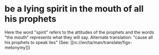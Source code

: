 # be a lying spirit in the mouth of all his prophets

Here the word "spirit" refers to the attitudes of the prophets and the words "the mouth" represents what they will say. Alternate translation: "cause all his prophets to speak lies" (See: [[rc://en/ta/man/translate/figs-metonymy]])

